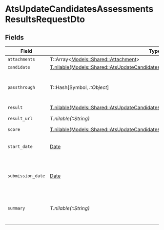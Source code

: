 # AtsUpdateCandidatesAssessmentsResultsRequestDto


## Fields

| Field                                                                                                                                                                  | Type                                                                                                                                                                   | Required                                                                                                                                                               | Description                                                                                                                                                            | Example                                                                                                                                                                |
| ---------------------------------------------------------------------------------------------------------------------------------------------------------------------- | ---------------------------------------------------------------------------------------------------------------------------------------------------------------------- | ---------------------------------------------------------------------------------------------------------------------------------------------------------------------- | ---------------------------------------------------------------------------------------------------------------------------------------------------------------------- | ---------------------------------------------------------------------------------------------------------------------------------------------------------------------- |
| `attachments`                                                                                                                                                          | T::Array<[Models::Shared::Attachment](../../models/shared/attachment.md)>                                                                                              | :heavy_minus_sign:                                                                                                                                                     | N/A                                                                                                                                                                    |                                                                                                                                                                        |
| `candidate`                                                                                                                                                            | [T.nilable(Models::Shared::AtsUpdateCandidatesAssessmentsResultsRequestDtoCandidate)](../../models/shared/atsupdatecandidatesassessmentsresultsrequestdtocandidate.md) | :heavy_minus_sign:                                                                                                                                                     | N/A                                                                                                                                                                    |                                                                                                                                                                        |
| `passthrough`                                                                                                                                                          | T::Hash[Symbol, *::Object*]                                                                                                                                            | :heavy_minus_sign:                                                                                                                                                     | Value to pass through to the provider                                                                                                                                  | {<br/>"other_known_names": "John Doe"<br/>}                                                                                                                            |
| `result`                                                                                                                                                               | [T.nilable(Models::Shared::AtsUpdateCandidatesAssessmentsResultsRequestDtoResult)](../../models/shared/atsupdatecandidatesassessmentsresultsrequestdtoresult.md)       | :heavy_minus_sign:                                                                                                                                                     | N/A                                                                                                                                                                    |                                                                                                                                                                        |
| `result_url`                                                                                                                                                           | *T.nilable(::String)*                                                                                                                                                  | :heavy_minus_sign:                                                                                                                                                     | The test`s result url                                                                                                                                                  | https://exmaple.com/result?id=xyz                                                                                                                                      |
| `score`                                                                                                                                                                | [T.nilable(Models::Shared::AtsUpdateCandidatesAssessmentsResultsRequestDtoScore)](../../models/shared/atsupdatecandidatesassessmentsresultsrequestdtoscore.md)         | :heavy_minus_sign:                                                                                                                                                     | N/A                                                                                                                                                                    |                                                                                                                                                                        |
| `start_date`                                                                                                                                                           | [Date](https://ruby-doc.org/stdlib-2.6.1/libdoc/date/rdoc/Date.html)                                                                                                   | :heavy_minus_sign:                                                                                                                                                     | The start date of the candidate test                                                                                                                                   | 2021-01-01T01:01:01.000Z                                                                                                                                               |
| `submission_date`                                                                                                                                                      | [Date](https://ruby-doc.org/stdlib-2.6.1/libdoc/date/rdoc/Date.html)                                                                                                   | :heavy_minus_sign:                                                                                                                                                     | The submission date of the candidate test                                                                                                                              | 2021-01-01T01:01:01.000Z                                                                                                                                               |
| `summary`                                                                                                                                                              | *T.nilable(::String)*                                                                                                                                                  | :heavy_minus_sign:                                                                                                                                                     | The summary about the result of the test                                                                                                                               | Test is passed                                                                                                                                                         |